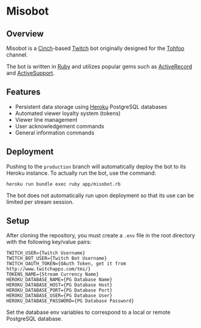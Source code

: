 Misobot
=======

## Overview

Misobot is a [Cinch](https://github.com/cinchrb/cinch)-based [Twitch](http://twitch.tv) bot originally designed for the [Tohfoo](http://twitch.tv/tohfoo_/profile) channel.

The bot is written in [Ruby](http://ruby-lang.org) and utilizes popular gems such as [ActiveRecord](https://github.com/rails/rails/tree/master/activerecord) and [ActiveSupport](https://github.com/rails/rails/tree/master/activesupport).


## Features

* Persistent data storage using [Heroku](http://heroku.com) PostgreSQL databases
* Automated viewer loyalty system (tokens)
* Viewer line management
* User acknowledgement commands
* General information commands


## Deployment

Pushing to the `production` branch will automatically deploy the bot to its Heroku instance. To actually run the bot, use the command:

    heroku run bundle exec ruby app/misobot.rb

The bot does not automatically run upon deployment so that its use can be limited per stream session.


## Setup

After cloning the repository, you must create a `.env` file in the root directory with the following key/value pairs:

    TWITCH_USER={Twitch Username}
    TWITCH_BOT_USER={Twitch Bot Username}
    TWITCH_OAUTH_TOKEN={OAuth Token, get it from http://www.twitchapps.com/tmi/}
    TOKENS_NAME={Stream Currency Name}
    HEROKU_DATABASE_NAME={PG Database Name}
    HEROKU_DATABASE_HOST={PG Database Host}
    HEROKU_DATABASE_PORT={PG Database Port}
    HEROKU_DATABASE_USER={PG Database User}
    HEROKU_DATABASE_PASSWORD={PG Database Password}

Set the database env variables to correspond to a local or remote PostgreSQL database.
